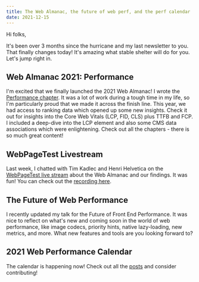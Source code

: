 ```yaml
---
title: The Web Almanac, the future of web perf, and the perf calendar
date: 2021-12-15
---
```

Hi folks,

It's been over 3 months since the hurricane and my last newsletter to you. That finally changes today! It's amazing what stable shelter will do for you. Let's jump right in.

## Web Almanac 2021: Performance

I'm excited that we finally launched the 2021 Web Almanac! I wrote the [Performance chapter](https://almanac.httparchive.org/en/2021/performance). It was a lot of work during a tough time in my life, so I'm particularly proud that we made it across the finish line. This year, we had access to ranking data which opened up some new insights. Check it out for insights into the Core Web Vitals (LCP, FID, CLS) plus TTFB and FCP. I included a deep-dive into the LCP element and also some CMS data associations which were enlightening. Check out all the chapters - there is so much great content!

## WebPageTest Livestream

Last week, I chatted with Tim Kadlec and Henri Helvetica on the [WebPageTest live stream](https://www.twitch.tv/webpagetest) about the Web Almanac and our findings. It was fun! You can check out the [recording here](https://www.twitch.tv/videos/1228728950).

## The Future of Web Performance

I recently updated my talk for the Future of Front End Performance. It was nice to reflect on what's new and coming soon in the world of web performance, like image codecs, priority hints, native lazy-loading, new metrics, and more. What new features and tools are you looking forward to?

## 2021 Web Performance Calendar

The calendar is happening now! Check out all the [posts](https://calendar.perfplanet.com/2021/) and consider contributing!
